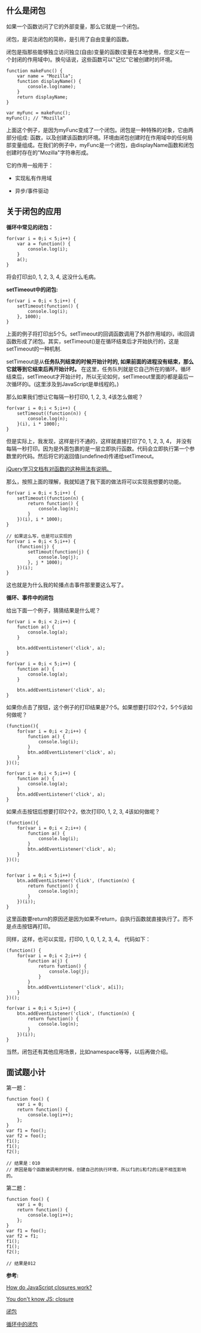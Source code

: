 ## 什么是闭包

如果一个函数访问了它的外部变量，那么它就是一个闭包。

闭包，是词法闭包的简称，是引用了自由变量的函数。

闭包是指那些能够独立访问独立(自由)变量的函数(变量在本地使用，但定义在一个封闭的作用域中)。换句话说，这些函数可以"记忆"它被创建时的环境。

```
function makeFunc() {
	var name = "Mozilla";
	function displayName() {
		console.log(name);
	}
	return displayName;
}

var myFunc = makeFunc();
myFunc(); // "Mozilla"
```

上面这个例子，是因为myFunc变成了一个闭包。闭包是一种特殊的对象，它由两部分组成: 函数，以及创建该函数的环境。环境由闭包创建时在作用域中的任何局部变量组成。在我们的例子中，myFunc是一个闭包，由displayName函数和闭包创建时存在的"Mozilla"字符串形成。


它的作用一般用于：

* 实现私有作用域

* 异步/事件驱动

## 关于闭包的应用

**循环中常见的闭包：**

```
for(var i = 0;i < 5;i++) {
	var a = function() {
		console.log(i);
	}
	a();
}
```

将会打印出0, 1, 2, 3, 4, 这没什么毛病。 

**setTimeout中的闭包:**

```
for(var i = 0;i < 5;i++) {
	setTimeout(function() {
		console.log(i);
	}, 1000);
}
```

上面的例子将打印出5个5。setTimeout的回调函数调用了外部作用域的i，i和回调函数形成了闭包。其实，setTimeout()是在循环结束后才开始执行的，这是setTimeout的一种机制.

setTimeout是从**任务队列结束的时候开始计时的, 如果前面的进程没有结束，那么它就等到它结束后再开始计时。** 在这里，任务队列就是它自己所在的循环。循环结束后，setTimeout才开始计时，所以无论如何，setTimeout里面的i都是最后一次循环的i。(这里涉及到JavaScript是单线程的。)

那么如果我们想让它每隔一秒打印0, 1, 2, 3, 4该怎么做呢？

```
for(var i = 0;i < 5;i++) {
	setTimeout((function(n)) {
		console.log(n);
	}(i), i * 1000);	
}
```

但是实际上，我发现，这样是行不通的，这样就直接打印了0, 1, 2, 3, 4， 并没有每隔一秒打印。因为是外面包裹的是一层立即执行函数。代码会立即执行第一个参数里的代码。然后将它的返回值(undefined)传递给setTimeout。

[jQuery学习文档有对函数的这种用法有说明。](https://learn.jquery.com/about-jquery/how-jquery-works/)

那么，按照上面的理解，我就知道了我下面的做法将可以实现我想要的功能。

```
for(var i = 0;i < 5;i++) {
	setTimeout((function(n) {
		return function() {
			console.log(n);
		}
	})(i), i * 1000);
}

// 如果这么写，也是可以实现的
for(var i = 0;i < 5;i++) {
	(function(j) {
		setTimout(function(j) {
			console.log(j);
		}, j * 1000);
	})(i);
}

```

这也就是为什么我的轮播点击事件那里要这么写了。

**循环、事件中的闭包**

给出下面一个例子，猜猜结果是什么呢？

```
for(var i = 0;i < 2;i++) {
	function a() {
		console.log(a);
	}

	btn.addEventListener('click', a);
}

for(var i = 0;i < 5;i++) {
	function a() {
		console.log(a);
	}

	btn.addEventListener('click', a);
}
```

如果你点击了按钮，这个例子的打印结果是7个5。如果想要打印2个2，5个5该如何做呢？

```
(function(){
	for(var i = 0;i < 2;i++) {
		function a() {
			console.log(i);
		}
		btn.addEventListener('click', a);
	}
})();

for(var i = 0;i < 5;i++) {
	function a() {
		console.log(a);
	}
	btn.addEventListener('click', a);
}
```

如果点击按钮后想要打印2个2，依次打印0, 1, 2, 3, 4该如何做呢？ 

```
(function(){
	for(var i = 0;i < 2;i++) {
		function a() {
			console.log(i);
		}
		btn.addEventListener('click', a);
	}
})();


for(var i = 0;i < 5;i++) {
	btn.addEventListener('click', (function(n) {
		return function() {
			console.log(n);
		}
	})(i));
}
```

这里函数要return的原因还是因为如果不return，自执行函数就直接执行了。而不是点击按钮再打印。 

同样，这样，也可以实现，打印0, 1, 0, 1, 2, 3, 4。 代码如下：

```
(function() {
	for(var i = 0;i < 2;i++) {
		function a(j) {
			return funtion() {
				console.log(j);	
			}
		}
		btn.addEventListener('click', a[i]);	
	}
})();

for(var i = 0;i < 5;i++) {
	btn.addEventListener('click', (function(n) {
		return function() {
			console.log(n);
		}
	})(i));
}
```

当然，闭包还有其他应用场景，比如namespace等等，以后再做介绍。

## 面试题小计

第一题：

```
function foo() {
	var i = 0;
	return function() {
		console.log(i++);
	};
}
var f1 = foo();
var f2 = foo();
f1();
f1();
f2();

// 结果是：010
// 原因是每个函数被调用的时候，创建自己的执行环境，所以f1的i和f2的i是不相互影响的。
```

第二题：

```
function foo() {
	var i = 0;
	return function() {
		console.log(i++);
	};
}
var f1 = foo();
var f2 = f1;
f1();
f1();
f2();

// 结果是012
```



**参考:**

[How do JavaScript closures work?](http://stackoverflow.com/questions/111102/how-do-javascript-closures-work)

[You don't know JS: closure](https://github.com/getify/You-Dont-Know-JS/blob/master/scope%20&%20closures/ch5.md)

[闭包](https://developer.mozilla.org/zh-CN/docs/Web/JavaScript/Closures)

[循环中的闭包](https://segmentfault.com/a/1190000000471569)
